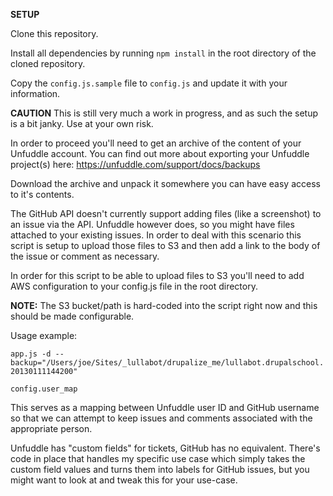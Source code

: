 **SETUP**

Clone this repository.

Install all dependencies by running `npm install` in the root directory of the cloned repository.

Copy the `config.js.sample` file to `config.js` and update it with your information.

**CAUTION** This is still very much a work in progress, and as such the setup is a bit janky. Use at your own risk.

In order to proceed you'll need to get an archive of the content of your Unfuddle account. You can find out more about exporting your Unfuddle project(s) here: https://unfuddle.com/support/docs/backups

Download the archive and unpack it somewhere you can have easy access to it's contents.

The GitHub API doesn't currently support adding files (like a screenshot) to an issue via the API. Unfuddle however does, so you might have files attached to your existing issues. In order to deal with this scenario this script is setup to upload those files to S3 and then add a link to the body of the issue or comment as necessary.

In order for this script to be able to upload files to S3 you'll need to add AWS configuration to your config.js file in the root directory.

**NOTE:** The S3 bucket/path is hard-coded into the script right now and this should be made configurable.

Usage example:

`app.js -d --backup="/Users/joe/Sites/_lullabot/drupalize_me/lullabot.drupalschool.20130111144200"`

`config.user_map`

This serves as a mapping between Unfuddle user ID and GitHub username so that we can attempt to keep issues and comments associated with the appropriate person.

Unfuddle has "custom fields" for tickets, GitHub has no equivalent. There's code in place that handles my specific use case which simply takes the custom field values and turns them into labels for GitHub issues, but you might want to look at and tweak this for your use-case.